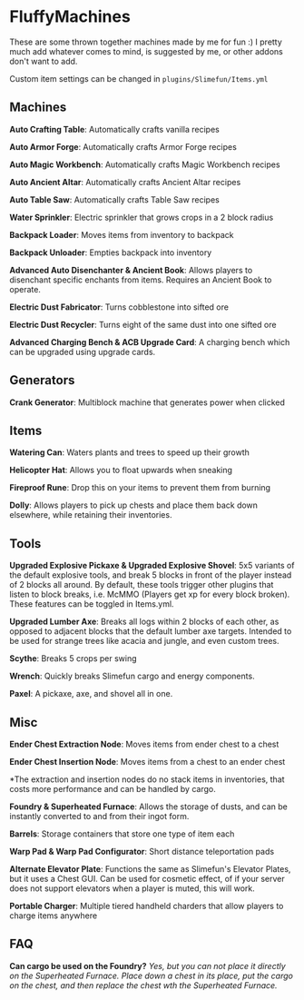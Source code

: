 # FluffyMachines

These are some thrown together machines made by me for fun :)
I pretty much add whatever comes to mind, is suggested by me, or other addons don't want to add.

Custom item settings can be changed in `plugins/Slimefun/Items.yml`

## Machines
**Auto Crafting Table**: Automatically crafts vanilla recipes

**Auto Armor Forge**: Automatically crafts Armor Forge recipes

**Auto Magic Workbench**: Automatically crafts Magic Workbench recipes

**Auto Ancient Altar**: Automatically crafts Ancient Altar recipes

**Auto Table Saw**: Automatically crafts Table Saw recipes

**Water Sprinkler**: Electric sprinkler that grows crops in a 2 block radius

**Backpack Loader**: Moves items from inventory to backpack

**Backpack Unloader**: Empties backpack into inventory

**Advanced Auto Disenchanter & Ancient Book**: Allows players to disenchant specific enchants from items. Requires an Ancient Book to operate.

**Electric Dust Fabricator**: Turns cobblestone into sifted ore

**Electric Dust Recycler**: Turns eight of the same dust into one sifted ore

**Advanced Charging Bench & ACB Upgrade Card**: A charging bench which can be upgraded using upgrade cards.

## Generators
**Crank Generator**: Multiblock machine that generates power when clicked

## Items
**Watering Can**: Waters plants and trees to speed up their growth

**Helicopter Hat**: Allows you to float upwards when sneaking

**Fireproof Rune**: Drop this on your items to prevent them from burning

**Dolly**: Allows players to pick up chests and place them back down elsewhere, while retaining their inventories.

## Tools
**Upgraded Explosive Pickaxe & Upgraded Explosive Shovel**: 5x5 variants of the default explosive tools, and break 5 blocks in front of the player instead of 2 blocks all around. By default, these tools trigger other plugins that listen to block breaks, i.e. McMMO (Players get xp for every block broken). These features can be toggled in Items.yml.

**Upgraded Lumber Axe**: Breaks all logs within 2 blocks of each other, as opposed to adjacent blocks that the default lumber axe targets. Intended to be used for strange trees like acacia and jungle, and even custom trees.

**Scythe**: Breaks 5 crops per swing

**Wrench**: Quickly breaks Slimefun cargo and energy components.

**Paxel**: A pickaxe, axe, and shovel all in one.

## Misc
**Ender Chest Extraction Node**: Moves items from ender chest to a chest

**Ender Chest Insertion Node**: Moves items from a chest to an ender chest

*The extraction and insertion nodes do no stack items in inventories, that costs more performance and can be handled by cargo.

**Foundry & Superheated Furnace**: Allows the storage of dusts, and can be instantly converted to and from their ingot form.

**Barrels**: Storage containers that store one type of item each

**Warp Pad & Warp Pad Configurator**: Short distance teleportation pads

**Alternate Elevator Plate**: Functions the same as Slimefun's Elevator Plates, but it uses a Chest GUI. Can be used for cosmetic effect, of if your server does not support elevators when a player is muted, this will work.

**Portable Charger**: Multiple tiered handheld charders that allow players to charge items anywhere

## FAQ
**Can cargo be used on the Foundry?**
*Yes, but you can not place it directly on the Superheated Furnace. Place down a chest in its place, put the cargo on the chest, and then replace the chest wth the Superheated Furnace.*
